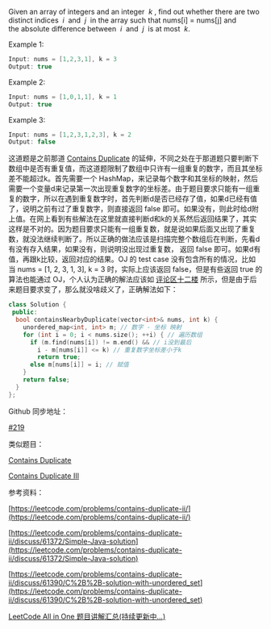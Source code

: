 Given an array of integers and an integer  _k_ , find out whether there are two distinct indices  _i_  and  _j_  in the array such that nums[i] = nums[j] and the absolute difference between  _i_  and  _j_  is at most  _k_.

Example 1:

```cpp
Input: nums = [1,2,3,1], k = 3
Output: true
```

Example 2:

```cpp
Input: nums = [1,0,1,1], k = 1
Output: true
```

Example 3:

```cpp
Input: nums = [1,2,3,1,2,3], k = 2
Output: false
```

这道题是之前那道 [Contains Duplicate](http://www.cnblogs.com/grandyang/p/4537029.html) 的延伸，不同之处在于那道题只要判断下数组中是否有重复值，而这道题限制了数组中只许有一组重复的数字，而且其坐标差不能超过k。首先需要一个 HashMap，来记录每个数字和其坐标的映射，然后需要一个变量d来记录第一次出现重复数字的坐标差。由于题目要求只能有一组重复的数字，所以在遇到重复数字时，首先判断d是否已经存了值，如果d已经有值了，说明之前有过了重复数字，则直接返回 false 即可。如果没有，则此时给d附上值。在网上看到有些解法在这里就直接判断d和k的关系然后返回结果了，其实这样是不对的。因为题目要求只能有一组重复数，就是说如果后面又出现了重复数，就没法继续判断了。所以正确的做法应该是扫描完整个数组后在判断，先看d有没有存入结果，如果没有，则说明没出现过重复数， 返回 false 即可。如果d有值，再跟k比较，返回对应的结果。OJ 的 test case 没有包含所有的情况，比如当 nums = [1, 2, 3, 1, 3], k = 3 时，实际上应该返回 false，但是有些返回 true 的算法也能通过 OJ，个人认为正确的解法应该如 [评论区十二楼](https://www.cnblogs.com/grandyang/p/4539680.html#4554693) 所示，但是由于后来题目要求变了，那么就没啥歧义了，正确解法如下：

```cpp
class Solution {
 public:
  bool containsNearbyDuplicate(vector<int>& nums, int k) {
    unordered_map<int, int> m; // 数字 - 坐标 映射
    for (int i = 0; i < nums.size(); ++i) { // 遍历数组
      if (m.find(nums[i]) != m.end() && // i没到最后
        i - m[nums[i]] <= k) // 重复数字坐标差小于k
        return true;
      else m[nums[i]] = i; // 赋值
    }
    return false;
  }
};
```

Github 同步地址：

[#219](https://github.com/grandyang/leetcode/issues/219)

类似题目：

[Contains Duplicate](http://www.cnblogs.com/grandyang/p/4537029.html)

[Contains Duplicate III](http://www.cnblogs.com/grandyang/p/4545261.html)

参考资料：

[https://leetcode.com/problems/contains-duplicate-ii/](https://leetcode.com/problems/contains-duplicate-ii/)

[https://leetcode.com/problems/contains-duplicate-ii/discuss/61372/Simple-Java-solution](https://leetcode.com/problems/contains-duplicate-ii/discuss/61372/Simple-Java-solution)

[https://leetcode.com/problems/contains-duplicate-ii/discuss/61390/C%2B%2B-solution-with-unordered_set](https://leetcode.com/problems/contains-duplicate-ii/discuss/61390/C%2B%2B-solution-with-unordered_set)

[LeetCode All in One 题目讲解汇总(持续更新中...)](http://www.cnblogs.com/grandyang/p/4606334.html)